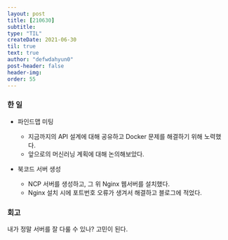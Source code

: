 ```yaml
---
layout: post
title: [210630] 
subtitle:
type: "TIL"
createDate: 2021-06-30
til: true
text: true
author: "defwdahyun0"
post-header: false
header-img: 
order: 55
---
```

### **한 일**

- 파인드맵 미팅
    - 지금까지의 API 설계에 대해 공유하고 Docker 문제를 해결하기 위해 노력했다.
    - 앞으로의 머신러닝 계획에 대해 논의해보았다.

- 북코드 서버 생성
    - NCP 서버를 생성하고, 그 위 Nginx 웹서버를 설치했다.
    - Nginx 설치 시에 포트번호 오류가 생겨서 해결하고 블로그에 적었다.

### **회고**

내가 정말 서버를 잘 다룰 수 있나? 고민이 된다.